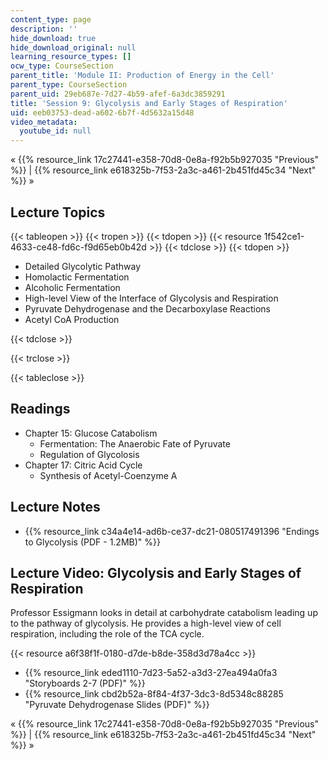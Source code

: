 ```yaml
---
content_type: page
description: ''
hide_download: true
hide_download_original: null
learning_resource_types: []
ocw_type: CourseSection
parent_title: 'Module II: Production of Energy in the Cell'
parent_type: CourseSection
parent_uid: 29eb687e-7d27-4b59-afef-6a3dc3859291
title: 'Session 9: Glycolysis and Early Stages of Respiration'
uid: eeb03753-dead-a602-6b7f-4d5632a15d48
video_metadata:
  youtube_id: null
---
```


« {{% resource_link 17c27441-e358-70d8-0e8a-f92b5b927035 "Previous" %}} | {{% resource_link e618325b-7f53-2a3c-a461-2b451fd45c34 "Next" %}} »

Lecture Topics
--------------

{{< tableopen >}}
{{< tropen >}}
{{< tdopen >}}
{{< resource 1f542ce1-4633-ce48-fd6c-f9d65eb0b42d >}}
{{< tdclose >}}
{{< tdopen >}}


*   Detailed Glycolytic Pathway
*   Homolactic Fermentation
*   Alcoholic Fermentation
*   High-level View of the Interface of Glycolysis and Respiration
*   Pyruvate Dehydrogenase and the Decarboxylase Reactions
*   Acetyl CoA Production


{{< tdclose >}}

{{< trclose >}}

{{< tableclose >}}

Readings
--------

*   Chapter 15: Glucose Catabolism
    *   Fermentation: The Anaerobic Fate of Pyruvate
    *   Regulation of Glycolosis
*   Chapter 17: Citric Acid Cycle
    *   Synthesis of Acetyl-Coenzyme A

Lecture Notes
-------------

*   {{% resource_link c34a4e14-ad6b-ce37-dc21-080517491396 "Endings to Glycolysis (PDF - 1.2MB)" %}}

Lecture Video: Glycolysis and Early Stages of Respiration
---------------------------------------------------------

Professor Essigmann looks in detail at carbohydrate catabolism leading up to the pathway of glycolysis. He provides a high-level view of cell respiration, including the role of the TCA cycle.

{{< resource a6f38f1f-0180-d7de-b8de-358d3d78a4cc >}}

*   {{% resource_link eded1110-7d23-5a52-a3d3-27ea494a0fa3 "Storyboards 2-7 (PDF)" %}}
*   {{% resource_link cbd2b52a-8f84-4f37-3dc3-8d5348c88285 "Pyruvate Dehydrogenase Slides (PDF)" %}}

« {{% resource_link 17c27441-e358-70d8-0e8a-f92b5b927035 "Previous" %}} | {{% resource_link e618325b-7f53-2a3c-a461-2b451fd45c34 "Next" %}} »